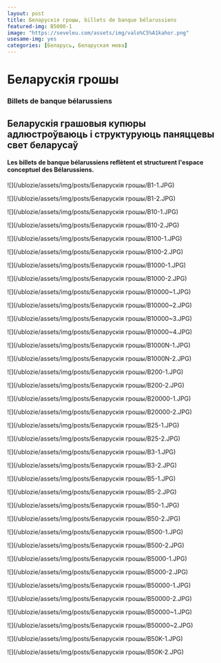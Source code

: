 ```yaml
---
layout: post
title: Беларускія грошы, billets de banque bélarussiens
featured-img: B5000-1
image: "https://seveleu.com/assets/img/valo%C5%A1kahor.png"
usesame-img: yes
categories: [Беларусь, Беларуская мова]
---
```


# Беларускія грошы
### Billets de banque bélarussiens

## Беларускія грашовыя купюры адлюстроўваюць і структуруюць паняццевы свет беларусаў

#### Les billets de banque bélarussiens reflètent et structurent l'espace conceptuel des Bélarussiens.




![](/ublozie/assets/img/posts/Беларускія грошы/B1-1.JPG)

![](/ublozie/assets/img/posts/Беларускія грошы/B1-2.JPG)

![](/ublozie/assets/img/posts/Беларускія грошы/B10-1.JPG)

![](/ublozie/assets/img/posts/Беларускія грошы/B10-2.JPG)

![](/ublozie/assets/img/posts/Беларускія грошы/B100-1.JPG)

![](/ublozie/assets/img/posts/Беларускія грошы/B100-2.JPG)

![](/ublozie/assets/img/posts/Беларускія грошы/B1000-1.JPG)

![](/ublozie/assets/img/posts/Беларускія грошы/B1000-2.JPG)

![](/ublozie/assets/img/posts/Беларускія грошы/B10000~1.JPG)

![](/ublozie/assets/img/posts/Беларускія грошы/B10000~2.JPG)

![](/ublozie/assets/img/posts/Беларускія грошы/B10000~3.JPG)

![](/ublozie/assets/img/posts/Беларускія грошы/B10000~4.JPG)

![](/ublozie/assets/img/posts/Беларускія грошы/B1000N-1.JPG)

![](/ublozie/assets/img/posts/Беларускія грошы/B1000N-2.JPG)

![](/ublozie/assets/img/posts/Беларускія грошы/B200-1.JPG)

![](/ublozie/assets/img/posts/Беларускія грошы/B200-2.JPG)

![](/ublozie/assets/img/posts/Беларускія грошы/B20000-1.JPG)

![](/ublozie/assets/img/posts/Беларускія грошы/B20000-2.JPG)

![](/ublozie/assets/img/posts/Беларускія грошы/B25-1.JPG)

![](/ublozie/assets/img/posts/Беларускія грошы/B25-2.JPG)

![](/ublozie/assets/img/posts/Беларускія грошы/B3-1.JPG)

![](/ublozie/assets/img/posts/Беларускія грошы/B3-2.JPG)

![](/ublozie/assets/img/posts/Беларускія грошы/B5-1.JPG)

![](/ublozie/assets/img/posts/Беларускія грошы/B5-2.JPG)

![](/ublozie/assets/img/posts/Беларускія грошы/B50-1.JPG)

![](/ublozie/assets/img/posts/Беларускія грошы/B50-2.JPG)

![](/ublozie/assets/img/posts/Беларускія грошы/B500-1.JPG)

![](/ublozie/assets/img/posts/Беларускія грошы/B500-2.JPG)

![](/ublozie/assets/img/posts/Беларускія грошы/B5000-1.JPG)

![](/ublozie/assets/img/posts/Беларускія грошы/B5000-2.JPG)

![](/ublozie/assets/img/posts/Беларускія грошы/B50000-1.JPG)

![](/ublozie/assets/img/posts/Беларускія грошы/B50000-2.JPG)

![](/ublozie/assets/img/posts/Беларускія грошы/B50000~1.JPG)

![](/ublozie/assets/img/posts/Беларускія грошы/B50000~2.JPG)

![](/ublozie/assets/img/posts/Беларускія грошы/B50K-1.JPG)

![](/ublozie/assets/img/posts/Беларускія грошы/B50K-2.JPG)

